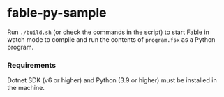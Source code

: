 # fable-py-sample

Run `./build.sh` (or check the commands in the script) to start Fable in watch mode to compile and run the contents of `program.fsx` as a Python program.

### Requirements

Dotnet SDK (v6 or higher) and Python (3.9 or higher) must be installed in the machine.
